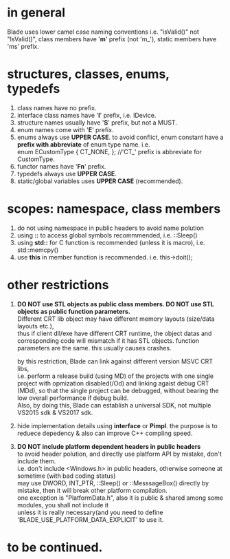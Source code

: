# in general  
Blade uses lower camel case naming conventions i.e. "isValid()" not "IsValid()", class members have '**m**' prefix (not 'm_'), static members have 'ms' prefix.  


# structures, classes, enums, typedefs  
  1. class names have no prefix.  
  2. interface class names have '**I**' prefix, i.e. IDevice.  
  3. structure names usually have '**S**' prefix, but not a MUST.  
  4. enum names come with '**E**' prefix.  
  5. enums always use **UPPER CASE**. to avoid conflict, enum constant have a **prefix with abbreviate** of enum type name. i.e.  
  enum ECustomType { CT_NONE, }; //'CT_' prefix is abbreviate for CustomType.  
  6. functor names have '**Fn**' prefix.  
  7. typedefs always use **UPPER CASE**.  
  8. static/global variables uses **UPPER CASE** (recommended).  
  
# scopes: namespace, class members  
  1. do not using namespace in public headers to avoid name polution  
  2. using **::** to access global symbols recommmended, i.e. ::Sleep()  
  3. using **std::** for C function is recommended (unless it is macro), i.e. std::memcpy()  
  4. use **this** in member function is recommended. i.e. this->doit();  
  
# other restrictions
  1. **DO NOT use STL objects as public class members. DO NOT use STL objects as public function parameters.**  
      Different CRT lib object may have different memory layouts (size/data layouts etc.),  
      thus if client dll/exe have different CRT runtime, the object datas and corresponding code will mismatch if it has STL objects.
      function parameters are the same. this usually causes crashes.  
        
      by this restriction, Blade can link against different version MSVC CRT libs,  
      i.e. perform a release build (using MD) of the projects with one single project with opmization disabled(/Od) and linking agaist debug CRT (MDd),
      so that the single project can be debugged, without bearing the low overall performance if debug build.  
      Also, by doing this, Blade can establish a universal SDK, not multiple VS2015 sdk & VS2017 sdk.  
      
  2. hide implementation details using **interface** or **Pimpl**.
      the purpose is to reduece depedency & also can improve C++ compling speed.  
      
  3. **DO NOT include platform dependent headers in public headers**  
      to avoid header polution, and directly use platform API by mistake, don't include them.  
      i.e. don't include <Windows.h> in public headers, otherwise someone at sometime (with bad coding status)  
      may use DWORD, INT_PTR, ::Sleep() or ::MesssageBox() directly by mistake, then it will break other platform compilation.  
      one exception is "PlatformData.h", also it is public & shared among some modules, you shall not include it  
      unless it is really necessary(and you need to define 'BLADE_USE_PLATFORM_DATA_EXPLICIT' to use it.  
      
# to be continued.
